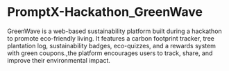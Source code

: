 # PromptX-Hackathon_GreenWave
GreenWave is a web-based sustainability platform built during a hackathon to promote eco-friendly living. It features a carbon footprint tracker, tree plantation log, sustainability badges, eco-quizzes, and a rewards system with green coupons.,the platform encourages users to track, share, and improve their environmental impact. 
